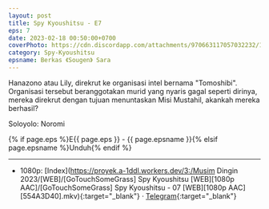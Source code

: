```yaml
---
layout: post
title: Spy Kyoushitsu - E7
eps: 7
date: 2023-02-18 00:50:00+0700
coverPhoto: https://cdn.discordapp.com/attachments/970663117057032232/1076198525320314931/mpv-shot0202.jpg
category: Spy-Kyoushitsu
epsname: Berkas 《Sougen》 Sara
---
```


Hanazono atau Lily, direkrut ke organisasi intel bernama "Tomoshibi". Organisasi tersebut beranggotakan murid yang nyaris gagal seperti dirinya, mereka direkrut dengan tujuan menuntaskan Misi Mustahil, akankah mereka berhasil?

Soloyolo: Noromi

{% if page.eps %}E{{ page.eps }} - {{ page.epsname }}{% elsif page.epsname %}Unduh{% endif %}

---
- 1080p: [Index](https://proyek.a-1ddl.workers.dev/3:/Musim Dingin 2023/[WEB]/[GoTouchSomeGrass] Spy Kyoushitsu [WEB][1080p AAC]/[GoTouchSomeGrass] Spy Kyoushitsu - 07 [WEB][1080p AAC][554A3D40].mkv){:target="_blank"} &middot; [Telegram](https://t.me/a1fansubweeklies/200){:target="_blank"}
